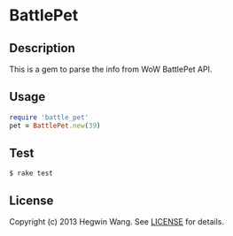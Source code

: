 # BattlePet

## Description

This is a gem to parse the info from WoW BattlePet API.

## Usage

```ruby
require 'battle_pet'
pet = BattlePet.new(39)
```

## Test

`$ rake test`

## License

Copyright (c) 2013 Hegwin Wang. See [LICENSE](https://github.com/hegwin/battle_pet/blob/master/LICENSE) for details.
